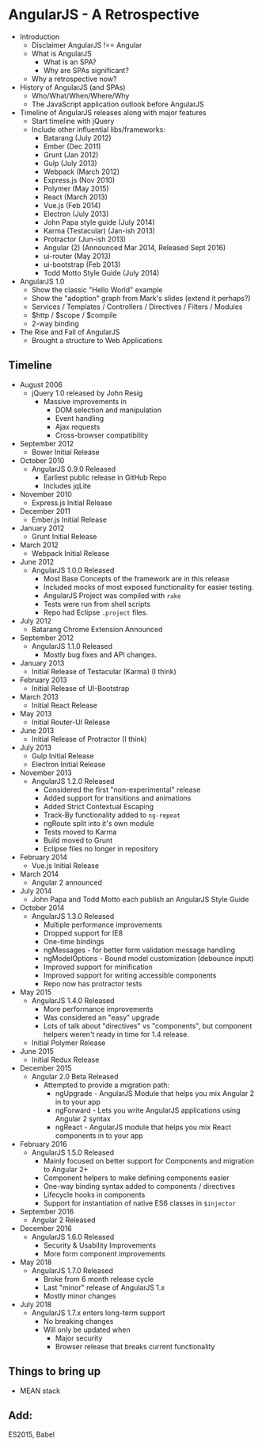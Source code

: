 # AngularJS - A Retrospective

  + Introduction
    + Disclaimer AngularJS !== Angular
    + What is AngularJS
      + What is an SPA?
      + Why are SPAs significant?
    + Why a retrospective now?
  + History of AngularJS (and SPAs)
    + Who/What/When/Where/Why
    + The JavaScript application outlook before AngularJS
  + Timeline of AngularJS releases along with major features
    + Start timeline with jQuery
    + Include other influential libs/frameworks:
      + Batarang (July 2012)
      + Ember (Dec 2011)
      + Grunt (Jan 2012)
      + Gulp (July 2013)
      + Webpack (March 2012)
      + Express.js (Nov 2010)
      + Polymer (May 2015)
      + React (March 2013)
      + Vue.js (Feb 2014)
      + Electron (July 2013)
      + John Papa style guide (July 2014)
      + Karma (Testacular) (Jan-ish 2013)
      + Protractor (Jun-ish 2013)
      + Angular (2) (Announced Mar 2014, Released Sept 2016)
      + ui-router (May 2013)
      + ui-bootstrap (Feb 2013)
      + Todd Motto Style Guide (July 2014)
  + AngularJS 1.0
    + Show the classic "Hello World" example
    + Show the "adoption" graph from Mark's slides (extend it perhaps?)
    + Services / Templates / Controllers / Directives / Filters / Modules
    + $http / $scope / $compile
    + 2-way binding
  + The Rise and Fall of AngularJS
    + Brought a structure to Web Applications

## Timeline
  + August 2006
    + jQuery 1.0 released by John Resig
      + Massive improvements in
        + DOM selection and manipulation
        + Event handling
        + Ajax requests
        + Cross-browser compatibility
  + September 2012
    + Bower Initial Release
  + October 2010
    + AngularJS 0.9.0 Released
      + Earliest public release in GitHub Repo
      + Includes jqLite
  + November 2010
    + Express.js Initial Release
  + December 2011
    + Ember.js Initial Release
  + January 2012
    + Grunt Initial Release
  + March 2012
    + Webpack Initial Release
  + June 2012
    + AngularJS 1.0.0 Released
      + Most Base Concepts of the framework are in this release
      + Included mocks of most exposed functionality for easier testing.
      + AngularJS Project was compiled with `rake`
      + Tests were run from shell scripts
      + Repo had Eclipse `.project` files.
  + July 2012
    + Batarang Chrome Extension Announced
  + September 2012
    + AngularJS 1.1.0 Released
      + Mostly bug fixes and API changes.
  + January 2013
    + Initial Release of Testacular (Karma) (I think)
  + February 2013
    + Initial Release of UI-Bootstrap
  + March 2013
    + Initial React Release
  + May 2013
    + Initial Router-UI Release
  + June 2013
    + Initial Release of Protractor (I think)
  + July 2013
    + Gulp Initial Release
    + Electron Initial Release
  + November 2013
    + AngularJS 1.2.0 Released
      + Considered the first "non-experimental" release
      + Added support for transitions and animations
      + Added Strict Contextual Escaping
      + Track-By functionality added to `ng-repeat`
      + ngRoute split into it's own module
      + Tests moved to Karma
      + Build moved to Grunt
      + Eclipse files no longer in repository
  + February 2014
    + Vue.js Initial Release
  + March 2014
    + Angular 2 announced
  + July 2014
    + John Papa and Todd Motto each publish an AngularJS Style Guide
  + October 2014
    + AngularJS 1.3.0 Released
      + Multiple performance improvements
      + Dropped support for IE8
      + One-time bindings
      + ngMessages - for better form validation message handling
      + ngModelOptions - Bound model customization (debounce input)
      + Improved support for minification
      + Improved support for writing accessible components
      + Repo now has protractor tests
  + May 2015
    + AngularJS 1.4.0 Released
      + More performance improvements
      + Was considered an "easy" upgrade
      + Lots of talk about "directives" vs "components", but component helpers weren't ready in time for 1.4 release.
    + Initial Polymer Release
  + June 2015
    + Initial Redux Release
  + December 2015
    + Angular 2.0 Beta Released
      + Attempted to provide a migration path:
        + ngUpgrade - AngularJS Module that helps you mix Angular 2 in to your app
        + ngForward - Lets you write AngularJS applications using Angular 2 syntax
        + ngReact - AngularJS module that helps you mix React components in to your app
  + February 2016
    + AngularJS 1.5.0 Released
      + Mainly focused on better support for Components and migration to Angular 2+
      + Component helpers to make defining components easier
      + One-way binding syntax added to components / directives
      + Lifecycle hooks in components
      + Support for instantiation of native ES6 classes in `$injector`
  + September 2016
    + Angular 2 Released
  + December 2016
    + AngularJS 1.6.0 Released
      + Security & Usability Improvements
      + More form component improvements
  + May 2018
    + AngularJS 1.7.0 Released
      + Broke from 6 month release cycle
      + Last "minor" release of AngularJS 1.x
      + Mostly minor changes
  + July 2018
    + AngularJS 1.7.x enters long-term support
      + No breaking changes
      + Will only be updated when
        + Major security
        + Browser release that breaks current functionality

## Things to bring up
  + MEAN stack

## Add:
ES2015, Babel
